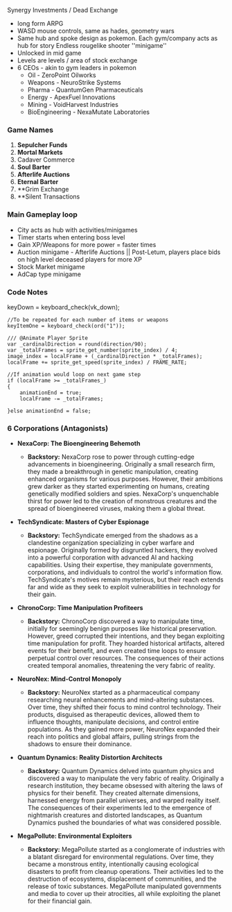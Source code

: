 Synergy Investments / Dead Exchange
- long form ARPG
- WASD mouse controls, same as hades, geometry wars
- Same hub and spoke design as pokemon. Each gym/company acts as hub for story
Endless rougelike shooter ''minigame''
- Unlocked in mid game
- Levels are levels / area of stock exchange
- 6 CEOs - akin to gym leaders in pokemon
	- Oil - ZeroPoint Oilworks
	- Weapons - NeuroStrike Systems
	- Pharma - QuantumGen Pharmaceuticals
	- Energy - ApexFuel Innovations
	- Mining - VoidHarvest Industries
	- BioEngineering - NexaMutate Laboratories
### Game Names
1. **Sepulcher Funds**
4. **Mortal Markets**
6. Cadaver Commerce
10. **Soul Barter**
12. **Afterlife Auctions**
15. **Eternal Barter**
19. **Grim Exchange
20. **Silent Transactions

### Main Gameplay loop
-  City acts as hub with activities/minigames
- Timer starts when entering boss level
- Gain XP/Weapons for more power = faster times
- Auction minigame - Afterlife Auctions || Post-Letum, players place bids on high level deceased players for more XP
- Stock Market minigame
- AdCap type minigame

### Code Notes
keyDown = keyboard_check(vk_down);

```
//To be repeated for each number of items or weapons
keyItemOne = keyboard_check(ord("1"));
```

```
/// @Animate Player Sprite
var _cardinalDirection = round(direction/90);
var _totalFrames = sprite_get_number(sprite_index) / 4;
image_index = localFrame + (_cardinalDirection * _totalFrames);
localFrame += sprite_get_speed(sprite_index) / FRAME_RATE;

//If animation would loop on next game step
if (localFrame >= _totalFrames_)
{
	animationEnd = true;
	localFrame -= _totalFrames;
	
}else animationEnd = false;
```
### 6 Corporations (Antagonists)
- **NexaCorp: The Bioengineering Behemoth**
    - **Backstory:** NexaCorp rose to power through cutting-edge advancements in bioengineering. Originally a small research firm, they made a breakthrough in genetic manipulation, creating enhanced organisms for various purposes. However, their ambitions grew darker as they started experimenting on humans, creating genetically modified soldiers and spies. NexaCorp's unquenchable thirst for power led to the creation of monstrous creatures and the spread of bioengineered viruses, making them a global threat.
    
- **TechSyndicate: Masters of Cyber Espionage**
    - **Backstory:** TechSyndicate emerged from the shadows as a clandestine organization specializing in cyber warfare and espionage. Originally formed by disgruntled hackers, they evolved into a powerful corporation with advanced AI and hacking capabilities. Using their expertise, they manipulate governments, corporations, and individuals to control the world's information flow. TechSyndicate's motives remain mysterious, but their reach extends far and wide as they seek to exploit vulnerabilities in technology for their gain.
    
- **ChronoCorp: Time Manipulation Profiteers**
    - **Backstory:** ChronoCorp discovered a way to manipulate time, initially for seemingly benign purposes like historical preservation. However, greed corrupted their intentions, and they began exploiting time manipulation for profit. They hoarded historical artifacts, altered events for their benefit, and even created time loops to ensure perpetual control over resources. The consequences of their actions created temporal anomalies, threatening the very fabric of reality.
    
- **NeuroNex: Mind-Control Monopoly**
    - **Backstory:** NeuroNex started as a pharmaceutical company researching neural enhancements and mind-altering substances. Over time, they shifted their focus to mind control technology. Their products, disguised as therapeutic devices, allowed them to influence thoughts, manipulate decisions, and control entire populations. As they gained more power, NeuroNex expanded their reach into politics and global affairs, pulling strings from the shadows to ensure their dominance.
    
- **Quantum Dynamics: Reality Distortion Architects**
    - **Backstory:** Quantum Dynamics delved into quantum physics and discovered a way to manipulate the very fabric of reality. Originally a research institution, they became obsessed with altering the laws of physics for their benefit. They created alternate dimensions, harnessed energy from parallel universes, and warped reality itself. The consequences of their experiments led to the emergence of nightmarish creatures and distorted landscapes, as Quantum Dynamics pushed the boundaries of what was considered possible.
    
- **MegaPollute: Environmental Exploiters**
    - **Backstory:** MegaPollute started as a conglomerate of industries with a blatant disregard for environmental regulations. Over time, they became a monstrous entity, intentionally causing ecological disasters to profit from cleanup operations. Their activities led to the destruction of ecosystems, displacement of communities, and the release of toxic substances. MegaPollute manipulated governments and media to cover up their atrocities, all while exploiting the planet for their financial gain.